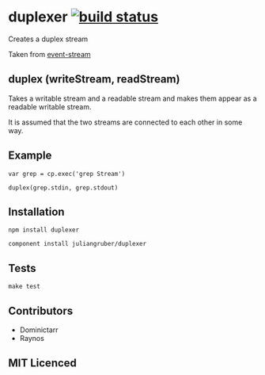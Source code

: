 # duplexer [![build status][1]][2]

Creates a duplex stream

Taken from [event-stream][3]

## duplex (writeStream, readStream)

Takes a writable stream and a readable stream and makes them appear as a readable writable stream.

It is assumed that the two streams are connected to each other in some way.

## Example

    var grep = cp.exec('grep Stream')

    duplex(grep.stdin, grep.stdout)

## Installation

`npm install duplexer`

`component install juliangruber/duplexer`

## Tests

`make test`

## Contributors

 - Dominictarr
 - Raynos

## MIT Licenced

  [1]: https://secure.travis-ci.org/Raynos/duplexer.png
  [2]: http://travis-ci.org/Raynos/duplexer
  [3]: https://github.com/dominictarr/event-stream#duplex-writestream-readstream
